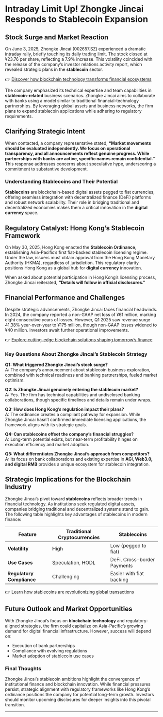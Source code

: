 # Intraday Limit Up! Zhongke Jincai Responds to Stablecoin Expansion  

## Stock Surge and Market Reaction  

On June 3, 2025, Zhongke Jincai (002657.SZ) experienced a dramatic intraday rally, briefly touching its daily trading limit. The stock closed at ¥23.76 per share, reflecting a 7.9% increase. This volatility coincided with the release of the company’s investor relations activity report, which revealed strategic plans in the **stablecoin** sector.  

👉 [Discover how blockchain technology transforms financial ecosystems](https://bit.ly/okx-bonus)  

The company emphasized its technical expertise and team capabilities in **stablecoin-related** business scenarios. Zhongke Jincai aims to collaborate with banks using a model similar to traditional financial-technology partnerships. By leveraging global assets and business networks, the firm plans to expand stablecoin applications while adhering to regulatory requirements.  

## Clarifying Strategic Intent  

When contacted, a company representative stated, **“Market movements should be evaluated independently. We focus on operational transparency, and all announcements reflect genuine progress. While partnerships with banks are active, specific names remain confidential.”** This response addresses concerns about speculative hype, underscoring a commitment to substantive development.  

### Understanding Stablecoins and Their Potential  
**Stablecoins** are blockchain-based digital assets pegged to fiat currencies, offering seamless integration with decentralized finance (DeFi) platforms and robust network scalability. Their role in bridging traditional and decentralized economies makes them a critical innovation in the **digital currency** space.  

## Regulatory Catalyst: Hong Kong’s Stablecoin Framework  

On May 30, 2025, Hong Kong enacted the **Stablecoin Ordinance**, establishing Asia-Pacific’s first fiat-backed stablecoin licensing regime. Under the law, issuers must obtain approval from the Hong Kong Monetary Authority (HKMA), regardless of jurisdiction. This regulatory clarity positions Hong Kong as a global hub for **digital currency** innovation.  

When asked about potential participation in Hong Kong’s licensing process, Zhongke Jincai reiterated, **“Details will follow in official disclosures.”**  

## Financial Performance and Challenges  

Despite strategic advancements, Zhongke Jincai faces financial headwinds. In 2024, the company reported a non-GAAP net loss of ¥61 million, marking eight consecutive years of losses. However, Q1 2025 saw revenue surge 41.38% year-over-year to ¥175 million, though non-GAAP losses widened to ¥40 million. Investors await further operational improvements.  

👉 [Explore cutting-edge blockchain solutions shaping tomorrow’s finance](https://bit.ly/okx-bonus)  

### Key Questions About Zhongke Jincai’s Stablecoin Strategy  

**Q1: What triggered Zhongke Jincai’s stock surge?**  
A: The company’s announcement about stablecoin business exploration, combined with technical readiness and banking partnerships, fueled market optimism.  

**Q2: Is Zhongke Jincai genuinely entering the stablecoin market?**  
A: Yes. The firm has technical capabilities and undisclosed banking collaborations, though specific timelines and details remain under wraps.  

**Q3: How does Hong Kong’s regulation impact their plans?**  
A: The ordinance creates a compliant pathway for expansion. While Zhongke Jincai hasn’t confirmed immediate licensing applications, the framework aligns with its strategic goals.  

**Q4: Can stablecoins offset the company’s financial struggles?**  
A: Long-term potential exists, but near-term profitability hinges on execution efficiency and market adoption.  

**Q5: What differentiates Zhongke Jincai’s approach from competitors?**  
A: Its focus on bank collaborations and existing expertise in **AGI, Web3.0, and digital RMB** provides a unique ecosystem for stablecoin integration.  

## Strategic Implications for the Blockchain Industry  

Zhongke Jincai’s pivot toward **stablecoins** reflects broader trends in financial technology. As institutions seek regulated digital assets, companies bridging traditional and decentralized systems stand to gain. The following table highlights key advantages of stablecoins in modern finance:  

| **Feature**               | **Traditional Cryptocurrencies** | **Stablecoins**                     |  
|---------------------------|----------------------------------|-------------------------------------|  
| **Volatility**            | High                             | Low (pegged to fiat)                |  
| **Use Cases**             | Speculation, HODL                | DeFi, Cross-border Payments         |  
| **Regulatory Compliance** | Challenging                      | Easier with fiat backing            |  

👉 [Learn how stablecoins are revolutionizing global transactions](https://bit.ly/okx-bonus)  

## Future Outlook and Market Opportunities  

With Zhongke Jincai’s focus on **blockchain technology** and regulatory-aligned strategies, the firm could capitalize on Asia-Pacific’s growing demand for digital financial infrastructure. However, success will depend on:  
- Execution of bank partnerships  
- Compliance with evolving regulations  
- Market adoption of stablecoin use cases  

### Final Thoughts  

Zhongke Jincai’s stablecoin ambitions highlight the convergence of institutional finance and blockchain innovation. While financial pressures persist, strategic alignment with regulatory frameworks like Hong Kong’s ordinance positions the company for potential long-term growth. Investors should monitor upcoming disclosures for deeper insights into this pivotal transition.  

---  